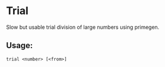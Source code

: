 # Trial

Slow but usable trial division of large numbers using primegen.

## Usage:

```
trial <number> [<from>]
```
